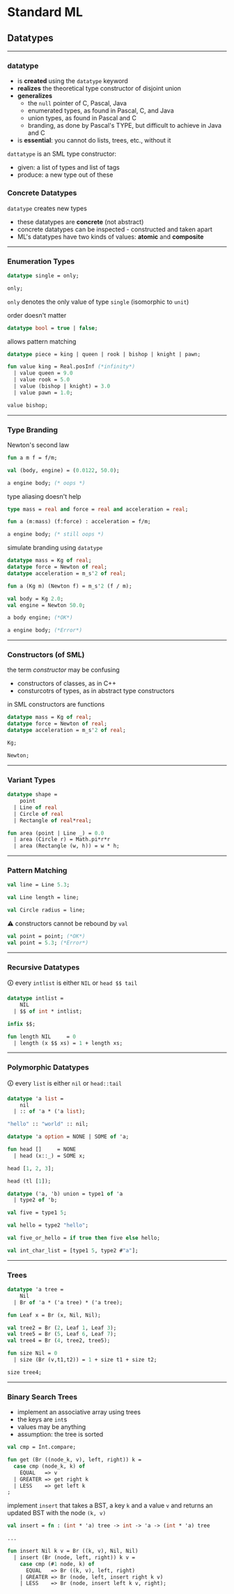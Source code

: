 # Standard ML

## Datatypes

---

### datatype

* is **created** using the `datatype` keyword
* **realizes** the theoretical type constructor of disjoint union
* **generalizes**
  * the `null` pointer of C, Pascal, Java
  * enumerated types, as found in Pascal, C, and Java
  * union types, as found in Pascal and C
  * branding, as done by Pascal's TYPE, but difficult to achieve in Java and C
* is **essential**: you cannot do lists, trees, etc., without it

<!--vert-->

`dattatype` is an SML type constructor:

* given: a list of types and list of tags
* produce: a new type out of these

<!--vert-->

### Concrete Datatypes

`datatype` creates new types

* these datatypes are **concrete** (not abstract)
* concrete datatypes can be inspected - constructed and taken apart
* ML's datatypes have two kinds of values: **atomic** and **composite**

---

### Enumeration Types

```sml
datatype single = only;

only;
```
<!-- .element: data-thebe-executable-sml data-language="text/x-ocaml" -->

`only` denotes the only value of type `single` (isomorphic to `unit`)

<!--vert-->

order doesn't matter

```sml
datatype bool = true | false;
```
<!-- .element: data-thebe-executable-sml data-language="text/x-ocaml" -->

<!--vert-->

allows pattern matching

```sml
datatype piece = king | queen | rook | bishop | knight | pawn;

fun value king = Real.posInf (*infinity*)
  | value queen = 9.0
  | value rook = 5.0
  | value (bishop | knight) = 3.0
  | value pawn = 1.0;

value bishop;
```
<!-- .element: data-thebe-executable-sml data-language="text/x-ocaml" -->

---

### Type Branding

Newton's second law

```sml
fun a m f = f/m;

val (body, engine) = (0.0122, 50.0);

a engine body; (* oops *)
```
<!-- .element: data-thebe-executable-sml data-language="text/x-ocaml" -->

<!--vert-->

type aliasing doesn't help

```sml
type mass = real and force = real and acceleration = real;

fun a (m:mass) (f:force) : acceleration = f/m;

a engine body; (* still oops *)
```
<!-- .element: data-thebe-executable-sml data-language="text/x-ocaml" -->

<!--vert-->

simulate branding using `datatype`

```sml
datatype mass = Kg of real;
datatype force = Newton of real;
datatype acceleration = m_s'2 of real;

fun a (Kg m) (Newton f) = m_s'2 (f / m);

val body = Kg 2.0;
val engine = Newton 50.0;

a body engine; (*OK*)

a engine body; (*Error*)
```
<!-- .element: data-thebe-executable-sml data-language="text/x-ocaml" -->

---

### Constructors (of SML)

the term *constructor* may be confusing

* constructors of classes, as in C++
* consturcotrs of types, as in abstract type constructors

<!--vert-->

in SML constructors are functions

```sml
datatype mass = Kg of real;
datatype force = Newton of real;
datatype acceleration = m_s'2 of real;

Kg;

Newton;
```
<!-- .element: data-thebe-executable-sml data-language="text/x-ocaml" -->

---

### Variant Types

```sml
datatype shape =
    point
  | Line of real
  | Circle of real
  | Rectangle of real*real;

fun area (point | Line _) = 0.0
  | area (Circle r) = Math.pi*r*r
  | area (Rectangle (w, h)) = w * h;
```
<!-- .element: data-thebe-executable-sml data-language="text/x-ocaml" -->

---

### Pattern Matching

```sml
val line = Line 5.3;
```
<!-- .element: data-thebe-executable-sml data-language="text/x-ocaml" -->

```sml
val Line length = line;
```
<!-- .element: data-thebe-executable-sml data-language="text/x-ocaml" -->

```sml
val Circle radius = line;
```
<!-- .element: data-thebe-executable-sml data-language="text/x-ocaml" -->

<!--vert-->

⚠️ constructors cannot be rebound by `val`

```sml
val point = point; (*OK*)
val point = 5.3; (*Error*)
```
<!-- .element: data-thebe-executable-sml data-language="text/x-ocaml" -->

---

### Recursive Datatypes

🛈 every `intlist` is either `NIL` or `head $$ tail`

```sml
datatype intlist =
    NIL
  | $$ of int * intlist;

infix $$;

fun length NIL     = 0
  | length (x $$ xs) = 1 + length xs;
```
<!-- .element: data-thebe-executable-sml data-language="text/x-ocaml" -->

---

### Polymorphic Datatypes

🛈 every `list` is either `nil` or `head::tail`

```sml
datatype 'a list =
    nil
  | :: of 'a * ('a list);
```

```sml
"hello" :: "world" :: nil;
```
<!-- .element: data-thebe-executable-sml data-language="text/x-ocaml" -->

<!--vert-->

```sml
datatype 'a option = NONE | SOME of 'a;

fun head []     = NONE
  | head (x::_) = SOME x;

head [1, 2, 3];

head (tl [1]);
```
<!-- .element: data-thebe-executable-sml data-language="text/x-ocaml" -->

<!--vert-->

```sml
datatype ('a, 'b) union = type1 of 'a
  | type2 of 'b;

val five = type1 5;

val hello = type2 "hello";

val five_or_hello = if true then five else hello;

val int_char_list = [type1 5, type2 #"a"];
```
<!-- .element: data-thebe-executable-sml data-language="text/x-ocaml" -->

---

### Trees

```sml
datatype 'a tree =
    Nil
  | Br of 'a * ('a tree) * ('a tree);

fun Leaf x = Br (x, Nil, Nil);

val tree2 = Br (2, Leaf 1, Leaf 3);
val tree5 = Br (5, Leaf 6, Leaf 7);
val tree4 = Br (4, tree2, tree5);
```
<!-- .element: data-thebe-executable-sml data-language="text/x-ocaml" -->

```sml
fun size Nil = 0
  | size (Br (v,t1,t2)) = 1 + size t1 + size t2;

size tree4;
```
<!-- .element: data-thebe-executable-sml data-language="text/x-ocaml" -->

---

### Binary Search Trees

* implement an associative array using trees
* the keys are `int`s
* values may be anything
* assumption: the tree is sorted

<!--vert-->

```sml
val cmp = Int.compare;

fun get (Br ((node_k, v), left, right)) k = 
  case cmp (node_k, k) of
    EQUAL   => v
  | GREATER => get right k
  | LESS    => get left k
;
```
<!-- .element: data-thebe-executable-sml data-language="text/x-ocaml" -->

<!--vert-->

implement `insert` that takes a BST, a key `k` and a value `v` and returns an updated BST with the node `(k, v)`

```sml
val insert = fn : (int * 'a) tree -> int -> 'a -> (int * 'a) tree
```

<!--vert-->

```sml
...
```
<!-- .element: data-codeblock-editable data-language="text/x-ocaml" -->

<!--vert-->

```sml
fun insert Nil k v = Br ((k, v), Nil, Nil)
  | insert (Br (node, left, right)) k v = 
    case cmp (#1 node, k) of 
      EQUAL   => Br ((k, v), left, right)
    | GREATER => Br (node, left, insert right k v)
    | LESS    => Br (node, insert left k v, right);
```
<!-- .element: data-thebe-executable-sml data-language="text/x-ocaml" -->
